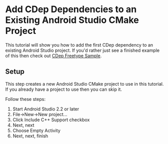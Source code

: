 # Add CDep Dependencies to an Existing Android Studio CMake Project
This tutorial will show you how to add the first CDep dependency to an existing Android Studio project.
If you'd rather just see a finished example of this then check out [CDep Freetype Sample](https://github.com/jomof/cdep-android-studio-freetype-sample).

## Setup
This step creates a new Android Studio CMake project to use in this tutorial. If you already have a project to use then you can skip it.

Follow these steps:
1. Start Android Studio 2.2 or later
2. File->New->New project...
3. Click Include C++ Support checkbox
4. Next, next
5. Choose Empty Activity
6. Next, next, finish



